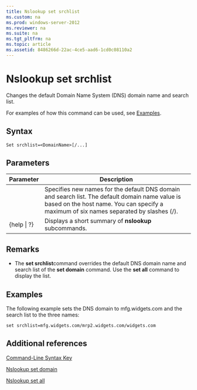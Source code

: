 ```yaml
---
title: Nslookup set srchlist
ms.custom: na
ms.prod: windows-server-2012
ms.reviewer: na
ms.suite: na
ms.tgt_pltfrm: na
ms.topic: article
ms.assetid: 8486266d-22ac-4ce5-aad6-1cd0c08110a2
---
```

# Nslookup set srchlist
Changes the default Domain Name System \(DNS\) domain name and search list.  
  
For examples of how this command can be used, see [Examples](#BKMK_examples).  
  
## Syntax  
  
```  
Set srchlist=<DomainName>[/...]  
```  
  
## Parameters  
  
|Parameter|Description|  
|-------------|---------------|  
|<DomainName>|Specifies new names for the default DNS domain and search list. The default domain name value is based on the host name. You can specify a maximum of six names separated by slashes \(\/\).|  
|{help &#124; ?}|Displays a short summary of **nslookup** subcommands.|  
  
## Remarks  
  
-   The **set srchlist**command overrides the default DNS domain name and search list of the **set domain** command. Use the **set all** command to display the list.  
  
## <a name="BKMK_examples"></a>Examples  
The following example sets the DNS domain to mfg.widgets.com and the search list to the three names:  
  
```  
set srchlist=mfg.widgets.com/mrp2.widgets.com/widgets.com  
```  
  
## Additional references  
[Command-Line Syntax Key](../Topic/Command-Line-Syntax-Key.md)  
  
[Nslookup set domain](../Topic/Nslookup-set-domain.md)  
  
[Nslookup set all](../Topic/Nslookup-set-all.md)  
  
